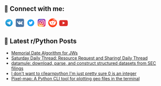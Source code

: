 ## 🔎 Connect with me:
[<img src="https://github.com/bullbesh/bullbesh/blob/main/images/Telegram.png" width="32" height="32" />](https://t.me/bullbesh)
[<img src="https://github.com/bullbesh/bullbesh/blob/main/images/VK.png" width="32" height="32" />](https://vk.com/bullbesh)
[<img src="https://github.com/bullbesh/bullbesh/blob/main/images/Twitter.png" width="32" height="32" />](https://twitter.com/bullbesh1)
[<img src="https://github.com/bullbesh/bullbesh/blob/main/images/Instagram.png" width="32" height="32" />](https://www.instagram.com/bullbesh)
[<img src="https://github.com/bullbesh/bullbesh/blob/main/images/Reddit.png" width="32" height="32" />](https://www.reddit.com/user/bullbesh)
[<img src="https://github.com/bullbesh/bullbesh/blob/main/images/YouTube.png" width="32" height="32" />](https://www.youtube.com/channel/UCtfjRs6uzgq5mfm8S06WTcg)

## 📕 Latest r/Python Posts
<!-- BLOG-POST-LIST:START -->
- [Memorial Date Algorithm for JWs](https://www.reddit.com/r/Python/comments/1gced47/memorial_date_algorithm_for_jws/)
- [Saturday Daily Thread: Resource Request and Sharing! Daily Thread](https://www.reddit.com/r/Python/comments/1gc8ekm/saturday_daily_thread_resource_request_and/)
- [datamule: download, parse, and construct structured datasets from SEC filings](https://www.reddit.com/r/Python/comments/1gc7yac/datamule_download_parse_and_construct_structured/)
- [I don&#39;t want to r/learnpython I&#39;m just pretty sure 0 is an integer](https://www.reddit.com/r/Python/comments/1gc4qk6/i_dont_want_to_rlearnpython_im_just_pretty_sure_0/)
- [Pixel-map: A Python CLI tool for plotting geo files in the terminal](https://www.reddit.com/r/Python/comments/1gc3a1k/pixelmap_a_python_cli_tool_for_plotting_geo_files/)
<!-- BLOG-POST-LIST:END -->
